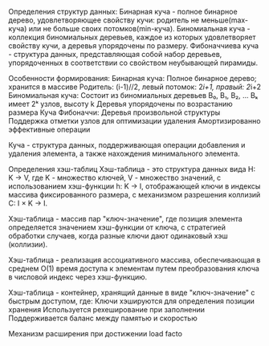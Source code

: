 Определения структур данных:
Бинарная куча - полное бинарное дерево, удовлетворяющее свойству кучи: родитель не меньше(max-куча) или не больше своих потомков(min-куча).
Биномиальная куча - коллекция биномиальных деревьев, каждое из которых удовлетворяет свойству кучи, а деревья упорядочены по размеру.
Фибоначчиева куча - структура данных, представляющая собой набор деревьев, упорядоченных в соответствии со свойством неубывающей пирамиды.

Особенности формирования:
Бинарная куча:
Полное бинарное дерево; хранится в массиве
Родитель: (i-1)//2, левый потомок: 2*i+1, правый: 2*i+2
Биномиальная куча:
Состоит из биномиальных деревьев B₀, B₁, B₂, ...
Bₖ имеет 2ᵏ узлов, высоту k
Деревья упорядочены по возрастанию размера
Куча Фибоначчи:
Деревья произвольной структуры
Поддержка отметки узлов для оптимизации удаления
Амортизированно эффективные операции

Куча - структура данных, поддерживающая операции добавления и удаления элемента, а также нахождения минимального элемента.

Определения хэш-таблиц
Хэш-таблица - это структура данных вида H: K → V, где K - множество ключей, V - множество значений, с использованием хэш-функции h: K → I, отображающей ключи в индексы массива фиксированного размера, с механизмом разрешения коллизий C: I × K → I.

Хэш-таблица - массив пар "ключ-значение", где позиция элемента определяется значением хэш-функции от ключа, с стратегией обработки случаев, когда разные ключи дают одинаковый хэш (коллизии).

Хэш-таблица - реализация ассоциативного массива, обеспечивающая в среднем O(1) время доступа к элементам путем преобразования ключа в числовой индекс через хэш-функцию.

Хэш-таблица - контейнер, хранящий данные в виде "ключ-значение" с быстрым доступом, где:
Ключи хэшируются для определения позиции хранения
Используется рехеширование при заполнении
Поддерживается баланс между памятью и скоростью




Механизм расширения при достижении load facto
